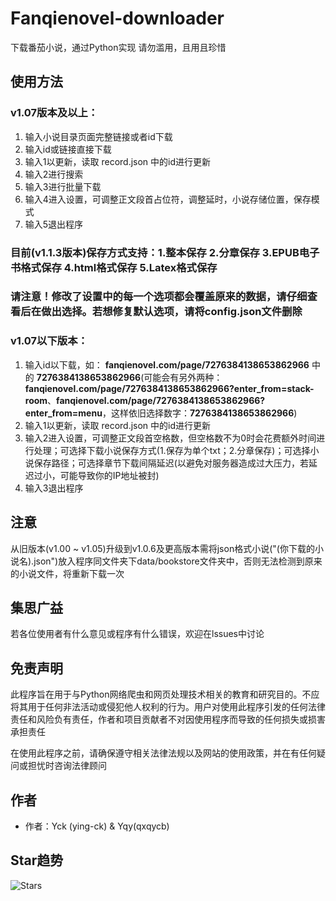 # Fanqienovel-downloader

下载番茄小说，通过Python实现
请勿滥用，且用且珍惜
## 使用方法
### v1.07版本及以上：
1. 输入小说目录页面完整链接或者id下载
1. 输入id或链接直接下载
2. 输入1以更新，读取 record.json 中的id进行更新
3. 输入2进行搜索
4. 输入3进行批量下载
5. 输入4进入设置，可调整正文段首占位符，调整延时，小说存储位置，保存模式
6. 输入5退出程序
### 目前(v1.1.3版本)保存方式支持：1.整本保存 2.分章保存 3.EPUB电子书格式保存 4.html格式保存 5.Latex格式保存

### 请注意！修改了设置中的每一个选项都会覆盖原来的数据，请仔细查看后在做出选择。若想修复默认选项，请将config.json文件删除

### v1.07以下版本：
1. 输入id以下载，如：
**fanqienovel.com/page/7276384138653862966** 中的 **7276384138653862966**(可能会有另外两种：**fanqienovel.com/page/7276384138653862966?enter_from=stack-room**、**fanqienovel.com/page/7276384138653862966?enter_from=menu**，这样依旧选择数字：**7276384138653862966**)
2. 输入1以更新，读取 record.json 中的id进行更新
3. 输入2进入设置，可调整正文段首空格数，但空格数不为0时会花费额外时间进行处理；可选择下载小说保存方式(1.保存为单个txt；2.分章保存)；可选择小说保存路径；可选择章节下载间隔延迟(以避免对服务器造成过大压力，若延迟过小，可能导致你的IP地址被封)
4. 输入3退出程序

## 注意

从旧版本(v1.00 ~ v1.05)升级到v1.0.6及更高版本需将json格式小说("(你下载的小说名).json")放入程序同文件夹下data/bookstore文件夹中，否则无法检测到原来的小说文件，将重新下载一次

## 集思广益

若各位使用者有什么意见或程序有什么错误，欢迎在lssues中讨论

## 免责声明

此程序旨在用于与Python网络爬虫和网页处理技术相关的教育和研究目的。不应将其用于任何非法活动或侵犯他人权利的行为。用户对使用此程序引发的任何法律责任和风险负有责任，作者和项目贡献者不对因使用程序而导致的任何损失或损害承担责任

在使用此程序之前，请确保遵守相关法律法规以及网站的使用政策，并在有任何疑问或担忧时咨询法律顾问

## 作者

- 作者：Yck (ying-ck) & Yqy(qxqycb)

## Star趋势

![Stars](https://api.star-history.com/svg?repos=ying-ck/fanqienovel-downloader&type=Date)
